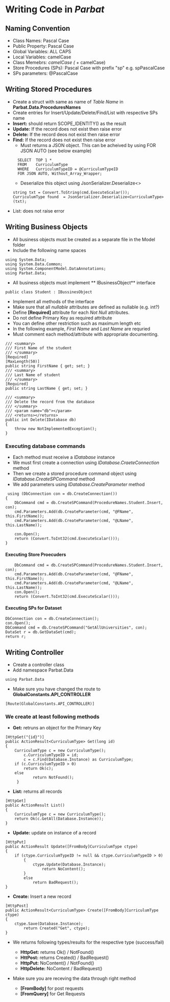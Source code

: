 # Writing Code in *Parbat*

## Naming Convention
- Class Names: Pascal Case
- Public Property: Pascal Case
- Global Variables: ALL CAPS
- Local Variables: camelCase
- Class Memebrs: _camelCase (_ + camelCase)
- Store Procedures (SPs): Pascal Case with prefix "sp" e.g. spPascalCase 
- SPs parameters: @PascalCase 

## Writing Stored Procedures
- Create a struct with same as name of _Table Name_ in **Parbat.Data.ProceduresNames**
- Create entries for Insert/Update/Delete/Find/List with respective SPs name
- **Insert:** should return SCOPE_IDENTITY() as the result
- **Update:** If the record does not exist then raise error
- **Delete:** If the record deos not exist then raise error
- **Find:** If the record does not exist then raise error
  - Must returns a JSON object. This can be acheived by using FOR JSON AUTO (see below example)
  ```
	SELECT	TOP 1 * 
	FROM	CurriculumType 
	WHERE	CurriculumTypeID = @CurriculumTypeID
	FOR JSON AUTO, Without_Array_Wrapper;
  ```
  - Deserialize this object using JsonSerializer.Deserialize<>
  ```
  string txt = Convert.ToString(cmd.ExecuteScalar());
  CurriculumType found  = JsonSerializer.Deserialize<CurriculumType>(txt);
  ```
- List: does not raise error

## Writing Business Objects
- All business objects must be created as a separate file in the Model folder
- Include the following name spaces
```
using System.Data;
using System.Data.Common;
using System.ComponentModel.DataAnnotations;
using Parbat.Data;
```
- All business objects must implement ** IBusinessObject** interface
```
public class Student : IBussinesObject
```
- Implement all methods of the interface
- Make sure that all _nullable_ attributes are defined as nullable (e.g. int?)
- Define **[Required]** attribute for each *Not Null* attributes.
- Do not define Primary Key as required attribute 
- You can define other restriction such as maximum length etc
- In the following example, *First Name* and *Last Name* are requried
- Must comment each method/attribute with appropriate documenting.
```
/// <summary>
/// First Name of the student
/// </summary>
[Required]
[MaxLength(50)]
public string FirstName { get; set; }
/// <summary>
/// Last Name of student
/// </summary>
[Required]
public string LastName { get; set; }

/// <summary>
/// Delete the record from the database
/// </summary>
/// <param name="db"></param>
/// <returns></returns>
public int Delete(IDatabase db)
{
    throw new NotImplementedException();
}
```
### Executing database commands
- Each method must receive a *IDatabase* instance
- We must first create a connection using *IDatabase.CraeteConnection* method
- Then we create a stored procedure command object using *IDatabase.CreateSPCommand* method
- We add parameters using *IDatabase.CreateParameter* method
```
 using (DbConnection con = db.CreateConnection())
{
    DbCommand cmd = db.CreateSPCommand(ProcedureNames.Student.Insert, con);
    cmd.Parameters.Add(db.CreateParameter(cmd, "@FName", this.FirstName));
    cmd.Parameters.Add(db.CreateParameter(cmd, "@LName", this.LastName));

    con.Open();
    return (Convert.ToInt32(cmd.ExecuteScalar()));
}
```

#### Executing Store Proecuders
```
    DbCommand cmd = db.CreateSPCommand(ProcedureNames.Student.Insert, con);
    cmd.Parameters.Add(db.CreateParameter(cmd, "@FName", this.FirstName));
    cmd.Parameters.Add(db.CreateParameter(cmd, "@LName", this.LastName));
	con.Open();
    return (Convert.ToInt32(cmd.ExecuteScalar()));
```

#### Executing SPs for Dataset
```
DbConnection con = db.CreateConnection();
con.Open();
DbCommand cmd = db.CreateSPCommand("GetAllUniversities", con);
DataSet r = db.GetDataSet(cmd);
return r;

```

## Writing Controller
- Create a controller class
- Add namespace Parbat.Data
```
using Parbat.Data
```
- Make sure you have changed the route to **GlobalConstants.API_CONTROLLER**
```
[Route(GlobalConstants.API_CONTROLLER)]
```

### We create at least following methods
- **Get:** retruns an object for the Primary Key
```
[HttpGet("{id}")]
public ActionResult<CurriculumType> Get(long id)
{
	CurriculumType c = new CurriculumType();
        c.CurriculumTypeID = id;
        c = c.Find(Database.Instance) as CurriculumType;
	if (c.CurriculumTypeID > 0)
		return Ok(c);
	else
        	return NotFound();
     }
```
- **List:** returns all records
```
[HttpGet]
public ActionResult List()
{
	CurriculumType c = new CurriculumType();
	return Ok(c.GetAll(Database.Instance));
}
```
- **Update:** update on instance of a record
```
[HttpPut]
public ActionResult Update([FromBody]CurriculumType ctype)
{
	if (ctype.CurriculumTypeID != null && ctype.CurriculumTypeID > 0)
        {
        	ctype.Update(Database.Instance);
                return NoContent();
        }
        else
        	return BadRequest();                
}
```
- **Create:** Insert a new record
```
[HttpPost]
public ActionResult<CurriculumType> Create([FromBody]CurriculumType ctype)
{
  	ctype.Save(Database.Instance);
        return Created("Get", ctype);
}
```

- We returns following types/results for the respective type (success/fail)
  - **HttpGet:** returns  Ok()  / NotFound()
  - **HttPost:** returns Created() / BadRequest()
  - **HttpPut:** NoContent() / NotFound()
  - **HttpDelete:** NoContent / BadRequest()

- Make sure you are receving the data through right method
  - **[FromBody]** for post requests
  - **[FromQuery]** for Get Requests


